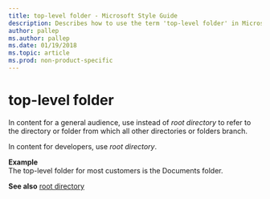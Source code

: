 ```yaml
---
title: top-level folder - Microsoft Style Guide
description: Describes how to use the term 'top-level folder' in Microsoft content and provides an example of using this term in content.
author: pallep
ms.author: pallep
ms.date: 01/19/2018
ms.topic: article
ms.prod: non-product-specific
---
```


# top-level folder

In content for a general audience, use instead of *root directory* to refer to the directory or folder from which all other directories or folders branch.

In content for developers, use *root directory*.

**Example**  
The top-level folder for most customers is the Documents folder.

**See also** [root directory](~/a-z-word-list-term-collections/r/root-directory.md)
